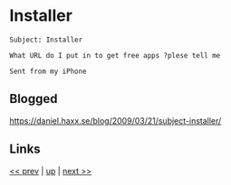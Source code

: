 # Installer

    Subject: Installer

    What URL do I put in to get free apps ?plese tell me

    Sent from my iPhone

## Blogged

<https://daniel.haxx.se/blog/2009/03/21/subject-installer/>

## Links

[<< prev](../2025/2025-03-16.md) | [up](../) | [next >> ](../2010/2010-12-23.md)

